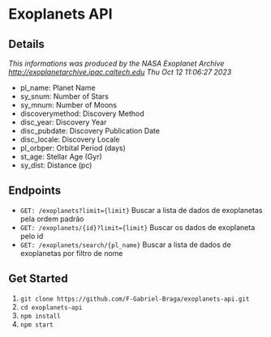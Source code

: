 # Exoplanets API

## Details

_This informations was produced by the NASA Exoplanet Archive http://exoplanetarchive.ipac.caltech.edu Thu Oct 12 11:06:27 2023_

- pl_name: Planet Name
- sy_snum: Number of Stars
- sy_mnum: Number of Moons
- discoverymethod: Discovery Method
- disc_year: Discovery Year
- disc_pubdate: Discovery Publication Date
- disc_locale: Discovery Locale
- pl_orbper: Orbital Period (days)
- st_age: Stellar Age (Gyr)
- sy_dist: Distance (pc)

## Endpoints

- `GET: /exoplanets?limit={limit}`
  Buscar a lista de dados de exoplanetas pela ordem padrão
- `GET: /exoplanets/{id}?limit={limit}`
  Buscar os dados de exoplaneta pelo id
- `GET: /exoplanets/search/{pl_name}`
  Buscar a lista de dados de exoplanetas por filtro de nome

## Get Started

1. `git clone https://github.com/F-Gabriel-Braga/exoplanets-api.git`
2. `cd exoplanets-api`
3. `npm install`
4. `npm start`
